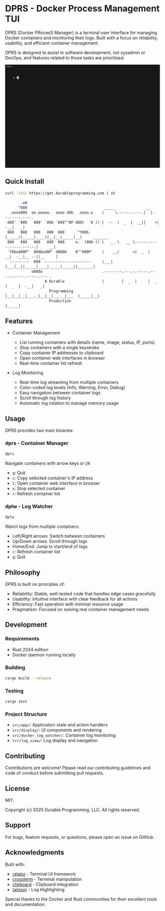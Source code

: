 # DPRS - Docker Process Management TUI

DPRS (Docker PRocesS Manager) is a terminal user interface for managing Docker containers and monitoring their logs. Built with a focus on reliability, usability, and efficient container management.

DPRS is designed to assist in software development, not sysadmin or DevOps, and features related to those tasks are prioritized.

![DPRS demo video](demo/demo.gif)

## Quick Install

```bash
curl -fsSL https://get.durableprogramming.com | sh
```

```
       .o8
      "888                                   _____              __
  .oooo888  oo.ooooo.  oooo d8b  .oooo.o    |     \.-----.----.|  |--.-----.----.
 d88' `888   888' `88b `888""8P d88(  `8 () |  --  |  _  |  __||    <|  -__|   _|
 888   888   888   888  888     `"Y88b.     |_____/|_____|____||__|__|_____|__|     _______
 888   888   888   888  888     o.  )88b () |   __ \   __ \.-----.----.-----.-----.|     __|
 `Y8bod88P"  888bod8P' d888b    8""888P'    |    __/      <|  _  |  __|  -__|__ --||__     |
  ---------  888  ---------------------     |___|  |___|__||_____|____|_____|_____||_______|
            o888o                           .--------.---.-.-----.---.-.-----.-----.----.
                  A Durable                 |        |  _  |     |  _  |  _  |  -__|   _|
                    Programming             |__|__|__|___._|__|__|___._|___  |_____|__|
                    Production                                         |_____|

```
## Features

- Container Management
  - List running containers with details (name, image, status, IP, ports)
  - Stop containers with a single keystroke
  - Copy container IP addresses to clipboard
  - Open container web interfaces in browser
  - Real-time container list refresh

- Log Monitoring
  - Real-time log streaming from multiple containers
  - Color-coded log levels (Info, Warning, Error, Debug)
  - Easy navigation between container logs
  - Scroll through log history
  - Automatic log rotation to manage memory usage

## Usage

DPRS provides two main binaries:

### dprs - Container Manager
```bash
dprs
```
Navigate containers with arrow keys or j/k
- `q`: Quit
- `c`: Copy selected container's IP address
- `l`: Open container web interface in browser
- `x`: Stop selected container
- `r`: Refresh container list

### dplw - Log Watcher
```bash
dplw
```
Watch logs from multiple containers:
- Left/Right arrows: Switch between containers
- Up/Down arrows: Scroll through logs
- Home/End: Jump to start/end of logs
- `r`: Refresh container list
- `q`: Quit

## Philosophy

DPRS is built on principles of:

- Reliability: Stable, well-tested code that handles edge cases gracefully
- Usability: Intuitive interface with clear feedback for all actions
- Efficiency: Fast operation with minimal resource usage
- Pragmatism: Focused on solving real container management needs

## Development

### Requirements
- Rust 2024 edition
- Docker daemon running locally

### Building
```bash
cargo build --release
```

### Testing
```bash
cargo test
```

### Project Structure
- `src/app/`: Application state and action handlers
- `src/display/`: UI components and rendering
- `src/docker_log_watcher/`: Container log monitoring
- `src/log_view/`: Log display and navigation

## Contributing

Contributions are welcome! Please read our contributing guidelines and code of conduct before submitting pull requests.

## License

MIT.

Copyright (c) 2025 Durable Programming, LLC. All rights reserved.

## Support

For bugs, feature requests, or questions, please open an issue on GitHub.

## Acknowledgments

Built with:
- [ratatui](https://github.com/ratatui-org/ratatui) - Terminal UI framework
- [crossterm](https://github.com/crossterm-rs/crossterm) - Terminal manipulation
- [clipboard](https://github.com/aweinstock314/rust-clipboard) - Clipboard integration
- [tailspin](https://github.com/bensadeh/tailspin) - Log Highlighting

Special thanks to the Docker and Rust communities for their excellent tools and documentation.

